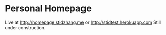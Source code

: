 # Personal Homepage
Live at http://homepage.stidzhang.me or http://stidtest.herokuapp.com
Still under construction.

